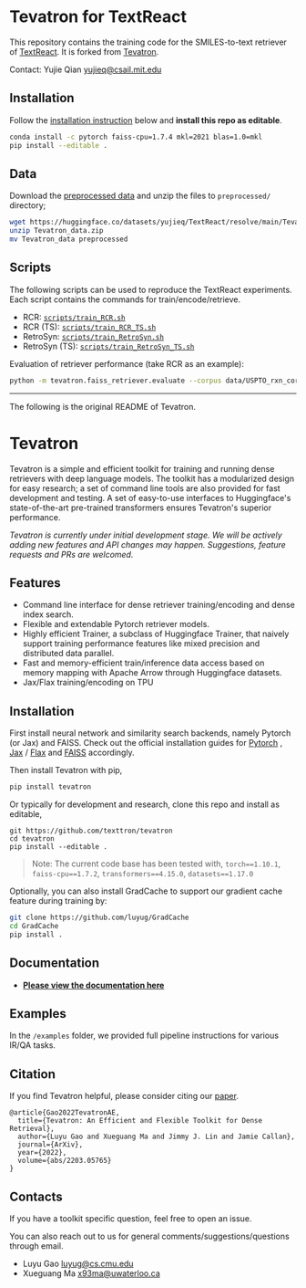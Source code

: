 # Tevatron for TextReact
This repository contains the training code for the SMILES-to-text retriever of [TextReact](https://github.com/thomas0809/textreact). 
It is forked from [Tevatron](https://github.com/texttron/tevatron).

Contact: Yujie Qian [yujieq@csail.mit.edu](mailto:yujieq@csail.mit.edu)

## Installation
Follow the [installation instruction](#installation) below and **install this repo as editable**.
```bash
conda install -c pytorch faiss-cpu=1.7.4 mkl=2021 blas=1.0=mkl
pip install --editable .
```

## Data
Download the [preprocessed data](https://huggingface.co/datasets/yujieq/TextReact/resolve/main/Tevatron_data.zip) 
   and unzip the files to `preprocessed/` directory;
   ```bash
   wget https://huggingface.co/datasets/yujieq/TextReact/resolve/main/Tevatron_data.zip
   unzip Tevatron_data.zip
   mv Tevatron_data preprocessed
   ```

## Scripts
The following scripts can be used to reproduce the TextReact experiments. Each script contains the commands for train/encode/retrieve.
- RCR: [`scripts/train_RCR.sh`](scripts/train_RCR.sh)
- RCR (TS): [`scripts/train_RCR_TS.sh`](scripts/train_RCR_TS.sh)
- RetroSyn: [`scripts/train_RetroSyn.sh`](scripts/train_RetroSyn.sh)
- RetroSyn (TS): [`scripts/train_RetroSyn_TS.sh`](scripts/train_RetroSyn.sh)

Evaluation of retriever performance (take RCR as an example): 
   ```bash
   python -m tevatron.faiss_retriever.evaluate --corpus data/USPTO_rxn_corpus.csv --file output/RCR/test_rank.json
   ```

------

The following is the original README of Tevatron.

# Tevatron
Tevatron is a simple and efficient toolkit for training and running dense retrievers with deep language models. 
The toolkit has a modularized design for easy research; a set of command line tools are also provided for fast
development and testing. A set of easy-to-use interfaces to Huggingface's state-of-the-art pre-trained transformers
ensures Tevatron's superior performance.

*Tevatron is currently under initial development stage. We will be actively adding new features and API changes
may happen. Suggestions, feature requests and PRs are welcomed.*

## Features
- Command line interface for dense retriever training/encoding and dense index search.
- Flexible and extendable Pytorch retriever models. 
- Highly efficient Trainer, a subclass of  Huggingface Trainer, that naively support training performance features like mixed precision and distributed data parallel.
- Fast and memory-efficient train/inference data access based on memory mapping with Apache Arrow through Huggingface datasets.
- Jax/Flax training/encoding on TPU

## Installation
First install neural network and similarity search backends, 
namely Pytorch (or Jax) and FAISS.
Check out the official installation guides for [Pytorch](https://pytorch.org/get-started/locally/#start-locally)
, [Jax](https://github.com/google/jax) / [Flax](https://flax.readthedocs.io/en/latest/installation.html) 
and [FAISS](https://github.com/facebookresearch/faiss/blob/main/INSTALL.md) accordingly.

Then install Tevatron with pip,
```bash
pip install tevatron
```

Or typically for development and research, clone this repo and install as editable,
```
git https://github.com/texttron/tevatron
cd tevatron
pip install --editable .
```

> Note: The current code base has been tested with, `torch==1.10.1`, `faiss-cpu==1.7.2`, `transformers==4.15.0`, `datasets==1.17.0`

Optionally, you can also install GradCache to support our gradient cache feature during training by:
```bash
git clone https://github.com/luyug/GradCache
cd GradCache
pip install .
```

## Documentation
- [**Please view the documentation here**](http://tevatron.ai/)


## Examples
In the `/examples` folder, we provided full pipeline instructions for various IR/QA tasks.

## Citation
If you find Tevatron helpful, please consider citing our [paper](https://arxiv.org/abs/2203.05765).
```
@article{Gao2022TevatronAE,
  title={Tevatron: An Efficient and Flexible Toolkit for Dense Retrieval},
  author={Luyu Gao and Xueguang Ma and Jimmy J. Lin and Jamie Callan},
  journal={ArXiv},
  year={2022},
  volume={abs/2203.05765}
}
```

## Contacts
If you have a toolkit specific question, feel free to open an issue. 

You can also reach out to us for general comments/suggestions/questions through email.
- Luyu Gao luyug@cs.cmu.edu
- Xueguang Ma x93ma@uwaterloo.ca
